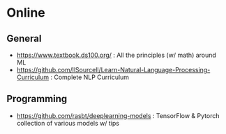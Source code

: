Online
======

General
-------

- https://www.textbook.ds100.org/ : All the principles (w/ math) around ML
- https://github.com/llSourcell/Learn-Natural-Language-Processing-Curriculum : Complete NLP Curriculum


Programming
-----------

- https://github.com/rasbt/deeplearning-models : TensorFlow & Pytorch collection of various models w/ tips
